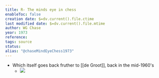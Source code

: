 ```yaml
---
title: R- The minds eye in chess
enableToc: false
creation date: $=dv.current().file.ctime
last modified date: $=dv.current().file.mtime
author: WG Chase
year: 1973
reference: 
tags: source
status: 
alias: "@chaseMindEyeChess1973"
---
```





-   Which itself goes back fruther to [[de Groot]], back in the mid-1960's
    -   ![](https://firebasestorage.googleapis.com/v0/b/firescript-577a2.appspot.com/o/imgs%2Fapp%2Fmegacoglab%2FCDetOUrlhl.png?alt=media&token=b959da26-77bc-48d9-9fe7-e0f8d5db6626)